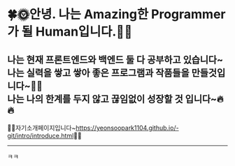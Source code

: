 # 🍀🌞안녕. 나는 Amazing한 Programmer가 될 Human입니다.🌛🍀 <br>
나는 현재 프론트엔드와 백엔드 둘 다 공부하고 있습니다~ <br>
나는 실력을 쌓고 쌓아 좋은 프로그램과 작품들을 만들것입니다~💪💪 <br>
나는 나의 한계를 두지 않고 끊임없이 성장할 것 입니다~🔥🔥 <br>
---

🙋‍♂️자기소개페이지입니다~<https://yeonsoopark1104.github.io/-git/intro/introduce.html>🙋‍♂️

---

ㅋㅋ

